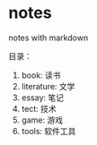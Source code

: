# notes

notes with markdown

目录：

1. book: 读书
2. literature: 文学
3. essay: 笔记
4. tect: 技术
5. game: 游戏
6. tools: 软件工具